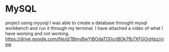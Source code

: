 # MySQL
project using myysql 
I was able to create a database throught mysql workbench and run it through my terminal. I have attached a video of what I have working and not working. 
https://drive.google.com/file/d/1BmyBwYjBOdaTD0criBOk7fb7XFGOnHpz/view
